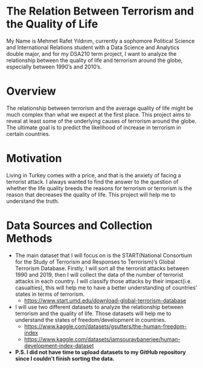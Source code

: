 # The Relation Between Terrorism and the Quality of Life

My Name is Mehmet Rafet Yıldırım, currently a sophomore Political Science and International Relations student with a Data Science and Analytics double major, and for my DSA210 term project, I want to analyze the relationship between the quality of life and terrorism around the globe, especially between 1990’s and 2010’s.

# **Overview**
The relationship between terrorism and the average quality of life might be much complex than what we expect at the first place. This project aims to reveal at least some of the underlying causes of terrorism around the globe. The ultimate goal is to predict the likelihood of increase in terrorism in certain countries.

# **Motivation**
Living in Turkey comes with a price, and that is the anxiety of facing a terrorist attack. I always wanted to find the answer to the question of whether the life quality breeds the reasons for terrorism or terrorism is the reason that decreases the quality of life. This project will help me to understand the truth.

# **Data Sources and Collection Methods**
- The main dataset that I will focus on is the START(National Consortium for the Study of Terrorism and Responses to Terrorism)’s Global Terrorism Database. Firstly, I will sort all the terrorist attacks between 1990 and 2019, then I will collect the data of the number of terrorist attacks in each country. I will classify those attacks by their impact(i.e. casualties), this will help me to have a better understanding of countries’ states in terms of terrorism.
  - https://www.start.umd.edu/download-global-terrorism-database
- I will use two different datasets to analyze the relationship between terrorism and the quality of life. Those datasets will help me to understand the states of freedom/development in countries.
  - https://www.kaggle.com/datasets/gsutters/the-human-freedom-index
  - https://www.kaggle.com/datasets/iamsouravbanerjee/human-development-index-dataset
- **P.S. I did not have time to upload datasets to my GitHub repository since I couldn’t finish sorting the data.**
